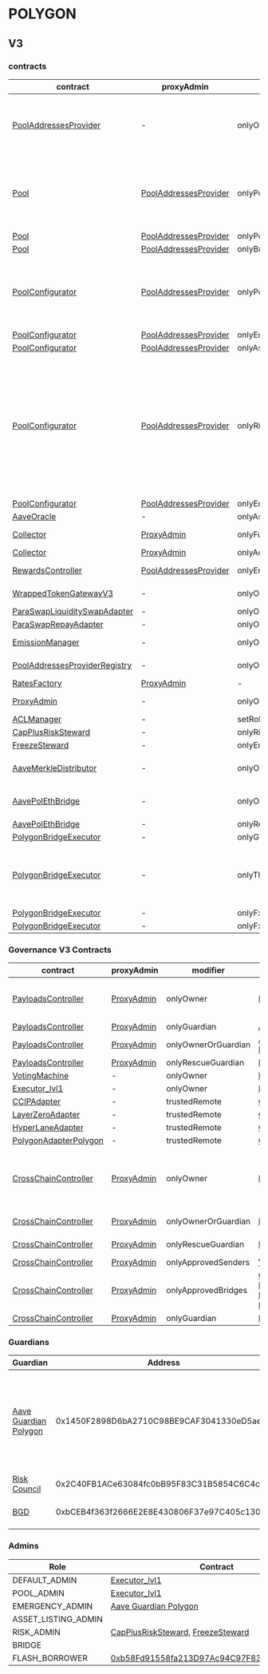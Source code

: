 # POLYGON 
## V3 
### contracts
| contract |proxyAdmin |modifier |permission owner |functions |
|----------|----------|----------|----------|----------|
|  [PoolAddressesProvider](https://polygonscan.com/address/0xa97684ead0e402dC232d5A977953DF7ECBaB3CDb) |  - |  onlyOwner |  [Executor_lvl1](https://polygonscan.com/address/0xDf7d0e6454DB638881302729F5ba99936EaAB233) |  setMarketId, setAddress, setAddressAsProxy, setPoolImpl, setPoolConfiguratorImpl, setPriceOracle, setACLManager, setACLAdmin, setPriceOracleSentinel, setPoolDataProvider | |--------|--------|--------|--------|--------|
|  [Pool](https://polygonscan.com/address/0x794a61358D6845594F94dc1DB02A252b5b4814aD) |  [PoolAddressesProvider](https://polygonscan.com/address/0xa97684ead0e402dC232d5A977953DF7ECBaB3CDb) |  onlyPoolConfigurator |  [PoolConfigurator](https://polygonscan.com/address/0x8145eddDf43f50276641b55bd3AD95944510021E) |  initReserve, dropReserve, setReserveInterestRateStrategyAddress, setConfiguration, updateBridgeProtocolFee, updateFlashloanPremiums, configureEModeCategory, resetIsolationModeTotalDebt | |--------|--------|--------|--------|--------|
|  [Pool](https://polygonscan.com/address/0x794a61358D6845594F94dc1DB02A252b5b4814aD) |  [PoolAddressesProvider](https://polygonscan.com/address/0xa97684ead0e402dC232d5A977953DF7ECBaB3CDb) |  onlyPoolAdmin |  [Executor_lvl1](https://polygonscan.com/address/0xDf7d0e6454DB638881302729F5ba99936EaAB233) |  rescueTokens | |--------|--------|--------|--------|--------|
|  [Pool](https://polygonscan.com/address/0x794a61358D6845594F94dc1DB02A252b5b4814aD) |  [PoolAddressesProvider](https://polygonscan.com/address/0xa97684ead0e402dC232d5A977953DF7ECBaB3CDb) |  onlyBridge |   |  mintUnbacked, backUnbacked | |--------|--------|--------|--------|--------|
|  [PoolConfigurator](https://polygonscan.com/address/0x8145eddDf43f50276641b55bd3AD95944510021E) |  [PoolAddressesProvider](https://polygonscan.com/address/0xa97684ead0e402dC232d5A977953DF7ECBaB3CDb) |  onlyPoolAdmin |  [Executor_lvl1](https://polygonscan.com/address/0xDf7d0e6454DB638881302729F5ba99936EaAB233) |  dropReserve, dropReserve, updateAToken, updateStableDebtToken, updateVariableDebtToken, setReserveActive, updateBridgeProtocolFee, updateFlashloanPremiumTotal, updateFlashloanPremiumToProtocol | |--------|--------|--------|--------|--------|
|  [PoolConfigurator](https://polygonscan.com/address/0x8145eddDf43f50276641b55bd3AD95944510021E) |  [PoolAddressesProvider](https://polygonscan.com/address/0xa97684ead0e402dC232d5A977953DF7ECBaB3CDb) |  onlyEmergencyAdmin |  [Aave Guardian Polygon](https://polygonscan.com/address/0x1450F2898D6bA2710C98BE9CAF3041330eD5ae58) |  setPoolPause | |--------|--------|--------|--------|--------|
|  [PoolConfigurator](https://polygonscan.com/address/0x8145eddDf43f50276641b55bd3AD95944510021E) |  [PoolAddressesProvider](https://polygonscan.com/address/0xa97684ead0e402dC232d5A977953DF7ECBaB3CDb) |  onlyAssetListingOrPoolAdmins |  [Executor_lvl1](https://polygonscan.com/address/0xDf7d0e6454DB638881302729F5ba99936EaAB233) |  initReserves | |--------|--------|--------|--------|--------|
|  [PoolConfigurator](https://polygonscan.com/address/0x8145eddDf43f50276641b55bd3AD95944510021E) |  [PoolAddressesProvider](https://polygonscan.com/address/0xa97684ead0e402dC232d5A977953DF7ECBaB3CDb) |  onlyRiskOrPoolAdmins |  [Executor_lvl1](https://polygonscan.com/address/0xDf7d0e6454DB638881302729F5ba99936EaAB233), [CapPlusRiskSteward](https://polygonscan.com/address/0xc5de989E0D1BF605d19478Fdd32Aa827a10b464f), [FreezeSteward](https://polygonscan.com/address/0xa7b40ed4dfAC9255EA9Dd218A3874f380D9FbBEB) |  setReserveBorrowing, setReserveBorrowing, configureReserveAsCollateral, setReserveStableRateBorrowing, setReserveFreeze, setBorrowableInIsolation, setReserveFactor, setDebtCeiling, setSiloedBorrowing, setBorrowCap, setSupplyCap, setLiquidationProtocolFee, setEModeCategory, setAssetEModeCategory, setUnbackedMintCap, setReserveInterestRateStrategyAddress | |--------|--------|--------|--------|--------|
|  [PoolConfigurator](https://polygonscan.com/address/0x8145eddDf43f50276641b55bd3AD95944510021E) |  [PoolAddressesProvider](https://polygonscan.com/address/0xa97684ead0e402dC232d5A977953DF7ECBaB3CDb) |  onlyEmergencyOrPoolAdmin |  [Executor_lvl1](https://polygonscan.com/address/0xDf7d0e6454DB638881302729F5ba99936EaAB233), [Aave Guardian Polygon](https://polygonscan.com/address/0x1450F2898D6bA2710C98BE9CAF3041330eD5ae58) |  setReservePause | |--------|--------|--------|--------|--------|
|  [AaveOracle](https://polygonscan.com/address/0xb023e699F5a33916Ea823A16485e259257cA8Bd1) |  - |  onlyAssetListingOrPoolAdmins |  [Executor_lvl1](https://polygonscan.com/address/0xDf7d0e6454DB638881302729F5ba99936EaAB233) |  setAssetSources, setFallbackOracle | |--------|--------|--------|--------|--------|
|  [Collector](https://polygonscan.com/address/0xe8599F3cc5D38a9aD6F3684cd5CEa72f10Dbc383) |  [ProxyAdmin](https://polygonscan.com/address/0xD3cF979e676265e4f6379749DECe4708B9A22476) |  onlyFundsAdmin |  [Executor_lvl1](https://polygonscan.com/address/0xDf7d0e6454DB638881302729F5ba99936EaAB233) |  approve, transfer, setFundsAdmin, createStream | |--------|--------|--------|--------|--------|
|  [Collector](https://polygonscan.com/address/0xe8599F3cc5D38a9aD6F3684cd5CEa72f10Dbc383) |  [ProxyAdmin](https://polygonscan.com/address/0xD3cF979e676265e4f6379749DECe4708B9A22476) |  onlyAdminOrRecipient |  [ProxyAdmin](https://polygonscan.com/address/0xD3cF979e676265e4f6379749DECe4708B9A22476), [Executor_lvl1](https://polygonscan.com/address/0xDf7d0e6454DB638881302729F5ba99936EaAB233) |  withdrawFromStream, cancelStream | |--------|--------|--------|--------|--------|
|  [RewardsController](https://polygonscan.com/address/0x929EC64c34a17401F460460D4B9390518E5B473e) |  [PoolAddressesProvider](https://polygonscan.com/address/0xa97684ead0e402dC232d5A977953DF7ECBaB3CDb) |  onlyEmissionManager |  [EmissionManager](https://polygonscan.com/address/0x048f2228D7Bf6776f99aB50cB1b1eaB4D1d4cA73) |  configureAssets, setTransferStrategy, setRewardOracle, setClaimer | |--------|--------|--------|--------|--------|
|  [WrappedTokenGatewayV3](https://polygonscan.com/address/0xC1E320966c485ebF2A0A2A6d3c0Dc860A156eB1B) |  - |  onlyOwner |  [Executor_lvl1](https://polygonscan.com/address/0xDf7d0e6454DB638881302729F5ba99936EaAB233) |  emergencyTokenTransfer, emergencyEtherTransfer | |--------|--------|--------|--------|--------|
|  [ParaSwapLiquiditySwapAdapter](https://polygonscan.com/address/0xC4aff49fCeD8ac1D818a6DCAB063f9f97E66ec5E) |  - |  onlyOwner |  [Executor_lvl1](https://polygonscan.com/address/0xDf7d0e6454DB638881302729F5ba99936EaAB233) |  rescueTokens | |--------|--------|--------|--------|--------|
|  [ParaSwapRepayAdapter](https://polygonscan.com/address/0xE3090207A2de94A856EA10a7e1Bd36dD6145712B) |  - |  onlyOwner |  [Executor_lvl1](https://polygonscan.com/address/0xDf7d0e6454DB638881302729F5ba99936EaAB233) |  rescueTokens | |--------|--------|--------|--------|--------|
|  [EmissionManager](https://polygonscan.com/address/0x048f2228D7Bf6776f99aB50cB1b1eaB4D1d4cA73) |  - |  onlyOwner |  [Executor_lvl1](https://polygonscan.com/address/0xDf7d0e6454DB638881302729F5ba99936EaAB233) |  setClaimer, setEmissionAdmin, setRewardsController | |--------|--------|--------|--------|--------|
|  [PoolAddressesProviderRegistry](https://polygonscan.com/address/0x770ef9f4fe897e59daCc474EF11238303F9552b6) |  - |  onlyOwner |  [Executor_lvl1](https://polygonscan.com/address/0xDf7d0e6454DB638881302729F5ba99936EaAB233) |  registerAddressesProvider, unregisterAddressesProvider | |--------|--------|--------|--------|--------|
|  [RatesFactory](https://polygonscan.com/address/0xcC47c4Fe1F7f29ff31A8b62197023aC8553C7896) |  [ProxyAdmin](https://polygonscan.com/address/0xD3cF979e676265e4f6379749DECe4708B9A22476) |  - |  - |  - | |--------|--------|--------|--------|--------|
|  [ProxyAdmin](https://polygonscan.com/address/0xD3cF979e676265e4f6379749DECe4708B9A22476) |  - |  onlyOwner |  [Executor_lvl1](https://polygonscan.com/address/0xDf7d0e6454DB638881302729F5ba99936EaAB233) |  changeProxyAdmin, upgrade, upgradeAndCall | |--------|--------|--------|--------|--------|
|  [ACLManager](https://polygonscan.com/address/0xa72636CbcAa8F5FF95B2cc47F3CDEe83F3294a0B) |  - |  setRoleAdmin |  [Executor_lvl1](https://polygonscan.com/address/0xDf7d0e6454DB638881302729F5ba99936EaAB233) |   | |--------|--------|--------|--------|--------|
|  [CapPlusRiskSteward](https://polygonscan.com/address/0xc5de989E0D1BF605d19478Fdd32Aa827a10b464f) |  - |  onlyRiskCouncil |  [Risk Council](https://polygonscan.com/address/0x2C40FB1ACe63084fc0bB95F83C31B5854C6C4cB5) |  updateCaps | |--------|--------|--------|--------|--------|
|  [FreezeSteward](https://polygonscan.com/address/0xa7b40ed4dfAC9255EA9Dd218A3874f380D9FbBEB) |  - |  onlyEmergencyAdmin |  [Aave Guardian Polygon](https://polygonscan.com/address/0x1450F2898D6bA2710C98BE9CAF3041330eD5ae58) |  setFreeze | |--------|--------|--------|--------|--------|
|  [AaveMerkleDistributor](null) |  - |  onlyOwner |  [Executor_lvl1](https://polygonscan.com/address/0xDf7d0e6454DB638881302729F5ba99936EaAB233) |  addDistributions, emergencyTokenTransfer, emergencyEtherTransfer | |--------|--------|--------|--------|--------|
|  [AavePolEthBridge](https://polygonscan.com/address/0x1C2BA5b8ab8e795fF44387ba6d251fa65AD20b36) |  - |  onlyOwner |  [Executor_lvl1](https://polygonscan.com/address/0xDf7d0e6454DB638881302729F5ba99936EaAB233) |  addDistributions, emergencyTokenTransfer, emergencyEtherTransfer | |--------|--------|--------|--------|--------|
|  [AavePolEthBridge](https://polygonscan.com/address/0x1C2BA5b8ab8e795fF44387ba6d251fa65AD20b36) |  - |  onlyRescueGuardian |  [Executor_lvl1](https://polygonscan.com/address/0xDf7d0e6454DB638881302729F5ba99936EaAB233) |   | |--------|--------|--------|--------|--------|
|  [PolygonBridgeExecutor](https://polygonscan.com/address/0xdc9A35B16DB4e126cFeDC41322b3a36454B1F772) |  - |  onlyGuardian |  [Aave Guardian Polygon](https://polygonscan.com/address/0x1450F2898D6bA2710C98BE9CAF3041330eD5ae58) |  cancel | |--------|--------|--------|--------|--------|
|  [PolygonBridgeExecutor](https://polygonscan.com/address/0xdc9A35B16DB4e126cFeDC41322b3a36454B1F772) |  - |  onlyThis |  [PolygonBridgeExecutor](https://polygonscan.com/address/0xdc9A35B16DB4e126cFeDC41322b3a36454B1F772) |  updateFxRootSender, updateFxChild, updateGuardian, updateDelay, updateGracePeriod, updateMinimumDelay, updateMaximumDelay, executeDelegateCall | |--------|--------|--------|--------|--------|
|  [PolygonBridgeExecutor](https://polygonscan.com/address/0xdc9A35B16DB4e126cFeDC41322b3a36454B1F772) |  - |  onlyFxChild |  [0x8397259c983751DAf40400790063935a11afa28a](https://polygonscan.com/address/0x8397259c983751DAf40400790063935a11afa28a) |  processMessageFromRoot | |--------|--------|--------|--------|--------|
|  [PolygonBridgeExecutor](https://polygonscan.com/address/0xdc9A35B16DB4e126cFeDC41322b3a36454B1F772) |  - |  onlyFxRootSender |  [ShortExecutor](https://etherscan.io/address/0xEE56e2B3D491590B5b31738cC34d5232F378a8D5) |  processMessageFromRoot | |--------|--------|--------|--------|--------|

### Governance V3 Contracts 
| contract |proxyAdmin |modifier |permission owner |functions |
|----------|----------|----------|----------|----------|
|  [PayloadsController](https://polygonscan.com/address/0x401B5D0294E23637c18fcc38b1Bca814CDa2637C) |  [ProxyAdmin](https://polygonscan.com/address/0xD3cF979e676265e4f6379749DECe4708B9A22476) |  onlyOwner |  [Executor_lvl1](https://polygonscan.com/address/0xDf7d0e6454DB638881302729F5ba99936EaAB233) |  updateGasLimit, addVotingPortals, removeVotingPortals, setVotingConfigs, setPowerStrategy | |--------|--------|--------|--------|--------|
|  [PayloadsController](https://polygonscan.com/address/0x401B5D0294E23637c18fcc38b1Bca814CDa2637C) |  [ProxyAdmin](https://polygonscan.com/address/0xD3cF979e676265e4f6379749DECe4708B9A22476) |  onlyGuardian |  [Aave Guardian Polygon](https://polygonscan.com/address/0x1450F2898D6bA2710C98BE9CAF3041330eD5ae58) |  rescueVotingPortal, cancelProposal | |--------|--------|--------|--------|--------|
|  [PayloadsController](https://polygonscan.com/address/0x401B5D0294E23637c18fcc38b1Bca814CDa2637C) |  [ProxyAdmin](https://polygonscan.com/address/0xD3cF979e676265e4f6379749DECe4708B9A22476) |  onlyOwnerOrGuardian |  [Aave Guardian Polygon](https://polygonscan.com/address/0x1450F2898D6bA2710C98BE9CAF3041330eD5ae58), [Executor_lvl1](https://polygonscan.com/address/0xDf7d0e6454DB638881302729F5ba99936EaAB233) |  updateGuardian | |--------|--------|--------|--------|--------|
|  [PayloadsController](https://polygonscan.com/address/0x401B5D0294E23637c18fcc38b1Bca814CDa2637C) |  [ProxyAdmin](https://polygonscan.com/address/0xD3cF979e676265e4f6379749DECe4708B9A22476) |  onlyRescueGuardian |  [Executor_lvl1](https://polygonscan.com/address/0xDf7d0e6454DB638881302729F5ba99936EaAB233) |   | |--------|--------|--------|--------|--------|
|  [VotingMachine](https://polygonscan.com/address/0xc8a2ADC4261c6b669CdFf69E717E77C9cFeB420d) |  - |  onlyOwner |  [Executor_lvl1](https://polygonscan.com/address/0xDf7d0e6454DB638881302729F5ba99936EaAB233) |  updateGasLimit | |--------|--------|--------|--------|--------|
|  [Executor_lvl1](https://polygonscan.com/address/0xDf7d0e6454DB638881302729F5ba99936EaAB233) |  - |  onlyOwner |  [PayloadsController](https://polygonscan.com/address/0x401B5D0294E23637c18fcc38b1Bca814CDa2637C) |  executeTransaction | |--------|--------|--------|--------|--------|
|  [CCIPAdapter](https://polygonscan.com/address/0x95Fa2c817169E26956AB8795c84a225b55d7db5B) |  - |  trustedRemote |  [CrossChainController(Eth)](https://polygonscan.com/address/0xEd42a7D8559a463722Ca4beD50E0Cc05a386b0e1) |  receiveMessage | |--------|--------|--------|--------|--------|
|  [LayerZeroAdapter](https://polygonscan.com/address/0xDA4B6024aA06f7565BBcAaD9B8bE24C3c229AAb5) |  - |  trustedRemote |  [CrossChainController(Eth)](https://polygonscan.com/address/0xEd42a7D8559a463722Ca4beD50E0Cc05a386b0e1) |  receiveMessage | |--------|--------|--------|--------|--------|
|  [HyperLaneAdapter](https://polygonscan.com/address/0x3c25b96fF62D21E90556869272a277eE2E229747) |  - |  trustedRemote |  [CrossChainController(Eth)](https://polygonscan.com/address/0xEd42a7D8559a463722Ca4beD50E0Cc05a386b0e1) |  receiveMessage | |--------|--------|--------|--------|--------|
|  [PolygonAdapterPolygon](https://polygonscan.com/address/0xb13712De579E1f9943502FFCf72eab6ec348cF79) |  - |  trustedRemote |  [CrossChainController(Eth)](https://polygonscan.com/address/0xEd42a7D8559a463722Ca4beD50E0Cc05a386b0e1) |  receiveMessage | |--------|--------|--------|--------|--------|
|  [CrossChainController](https://polygonscan.com/address/0xF6B99959F0b5e79E1CC7062E12aF632CEb18eF0d) |  [ProxyAdmin](https://polygonscan.com/address/0xD3cF979e676265e4f6379749DECe4708B9A22476) |  onlyOwner |  [Executor_lvl1](https://polygonscan.com/address/0xDf7d0e6454DB638881302729F5ba99936EaAB233) |  approveSenders, removeSenders, enableBridgeAdapters, disableBridgeAdapters, updateMessagesValidityTimestamp, allowReceiverBridgeAdapters, disallowReceiverBridgeAdapters | |--------|--------|--------|--------|--------|
|  [CrossChainController](https://polygonscan.com/address/0xF6B99959F0b5e79E1CC7062E12aF632CEb18eF0d) |  [ProxyAdmin](https://polygonscan.com/address/0xD3cF979e676265e4f6379749DECe4708B9A22476) |  onlyOwnerOrGuardian |  [BGD](https://polygonscan.com/address/0xbCEB4f363f2666E2E8E430806F37e97C405c130b), [Executor_lvl1](https://polygonscan.com/address/0xDf7d0e6454DB638881302729F5ba99936EaAB233) |  retryEnvelope, retryTransaction, updateGuardian | |--------|--------|--------|--------|--------|
|  [CrossChainController](https://polygonscan.com/address/0xF6B99959F0b5e79E1CC7062E12aF632CEb18eF0d) |  [ProxyAdmin](https://polygonscan.com/address/0xD3cF979e676265e4f6379749DECe4708B9A22476) |  onlyRescueGuardian |  [Executor_lvl1](https://polygonscan.com/address/0xDf7d0e6454DB638881302729F5ba99936EaAB233) |  emergencyTokenTransfer, emergencyEtherTransfer | |--------|--------|--------|--------|--------|
|  [CrossChainController](https://polygonscan.com/address/0xF6B99959F0b5e79E1CC7062E12aF632CEb18eF0d) |  [ProxyAdmin](https://polygonscan.com/address/0xD3cF979e676265e4f6379749DECe4708B9A22476) |  onlyApprovedSenders |  [VotingMachine](https://polygonscan.com/address/0xc8a2ADC4261c6b669CdFf69E717E77C9cFeB420d) |  forwardMessage | |--------|--------|--------|--------|--------|
|  [CrossChainController](https://polygonscan.com/address/0xF6B99959F0b5e79E1CC7062E12aF632CEb18eF0d) |  [ProxyAdmin](https://polygonscan.com/address/0xD3cF979e676265e4f6379749DECe4708B9A22476) |  onlyApprovedBridges |  [CCIPAdapter](https://polygonscan.com/address/0x95Fa2c817169E26956AB8795c84a225b55d7db5B), [LayerZeroAdapter](https://polygonscan.com/address/0xDA4B6024aA06f7565BBcAaD9B8bE24C3c229AAb5), [HyperLaneAdapter](https://polygonscan.com/address/0x3c25b96fF62D21E90556869272a277eE2E229747), [PolygonAdapterPolygon](https://polygonscan.com/address/0xb13712De579E1f9943502FFCf72eab6ec348cF79) |  receiveCrossChainMessage | |--------|--------|--------|--------|--------|
|  [CrossChainController](https://polygonscan.com/address/0xF6B99959F0b5e79E1CC7062E12aF632CEb18eF0d) |  [ProxyAdmin](https://polygonscan.com/address/0xD3cF979e676265e4f6379749DECe4708B9A22476) |  onlyGuardian |  [BGD](https://polygonscan.com/address/0xbCEB4f363f2666E2E8E430806F37e97C405c130b) |   | |--------|--------|--------|--------|--------|

### Guardians 
| Guardian |Address |Owners |
|----------|----------|----------|
|  [Aave Guardian Polygon](https://polygonscan.com/address/0x1450F2898D6bA2710C98BE9CAF3041330eD5ae58) |  0x1450F2898D6bA2710C98BE9CAF3041330eD5ae58 |  [0xF0BA0fF18498F6fab57b8286006F9512D6aE2565](https://polygonscan.com/address/0xF0BA0fF18498F6fab57b8286006F9512D6aE2565), [0x80F11A20cd3855cAe3640558Ff320401EE970cFa](https://polygonscan.com/address/0x80F11A20cd3855cAe3640558Ff320401EE970cFa), [0xf71fc92e2949ccF6A5Fd369a0b402ba80Bc61E02](https://polygonscan.com/address/0xf71fc92e2949ccF6A5Fd369a0b402ba80Bc61E02), [0x5bE3E96Cdc3A97628bD7308d3588B9a474F4A54d](https://polygonscan.com/address/0x5bE3E96Cdc3A97628bD7308d3588B9a474F4A54d), [0x585E06CA576D0565a035301819FD2cfD7104c1E8](https://polygonscan.com/address/0x585E06CA576D0565a035301819FD2cfD7104c1E8), [0x4C30E33758216aD0d676419c21CB8D014C68099f](https://polygonscan.com/address/0x4C30E33758216aD0d676419c21CB8D014C68099f), [0x285b7EEa81a5B66B62e7276a24c1e0F83F7409c1](https://polygonscan.com/address/0x285b7EEa81a5B66B62e7276a24c1e0F83F7409c1), [0xbd4DCfA978c6D0d342cE36809AfFFa49d4B7f1F7](https://polygonscan.com/address/0xbd4DCfA978c6D0d342cE36809AfFFa49d4B7f1F7), [0xb647055A9915bF9c8021a684E175A353525b9890](https://polygonscan.com/address/0xb647055A9915bF9c8021a684E175A353525b9890), [0x329c54289Ff5D6B7b7daE13592C6B1EDA1543eD4](https://polygonscan.com/address/0x329c54289Ff5D6B7b7daE13592C6B1EDA1543eD4) | |--------|--------|--------|
|  [Risk Council](https://polygonscan.com/address/0x2C40FB1ACe63084fc0bB95F83C31B5854C6C4cB5) |  0x2C40FB1ACe63084fc0bB95F83C31B5854C6C4cB5 |  [0x5d49dBcdd300aECc2C311cFB56593E71c445d60d](https://polygonscan.com/address/0x5d49dBcdd300aECc2C311cFB56593E71c445d60d) | |--------|--------|--------|
|  [BGD](https://polygonscan.com/address/0xbCEB4f363f2666E2E8E430806F37e97C405c130b) |  0xbCEB4f363f2666E2E8E430806F37e97C405c130b |  [0xf71fc92e2949ccF6A5Fd369a0b402ba80Bc61E02](https://polygonscan.com/address/0xf71fc92e2949ccF6A5Fd369a0b402ba80Bc61E02), [0x5811d9FF80ff4B73A8F9bA42A6082FaB82E89Ea7](https://polygonscan.com/address/0x5811d9FF80ff4B73A8F9bA42A6082FaB82E89Ea7), [0x0650302887619fa7727D8BD480Cda11A638B219B](https://polygonscan.com/address/0x0650302887619fa7727D8BD480Cda11A638B219B) | |--------|--------|--------|

### Admins 
| Role |Contract |
|----------|----------|
|  DEFAULT_ADMIN |  [Executor_lvl1](https://polygonscan.com/address/0xDf7d0e6454DB638881302729F5ba99936EaAB233) | |--------|--------|
|  POOL_ADMIN |  [Executor_lvl1](https://polygonscan.com/address/0xDf7d0e6454DB638881302729F5ba99936EaAB233) | |--------|--------|
|  EMERGENCY_ADMIN |  [Aave Guardian Polygon](https://polygonscan.com/address/0x1450F2898D6bA2710C98BE9CAF3041330eD5ae58) | |--------|--------|
|  ASSET_LISTING_ADMIN |   | |--------|--------|
|  RISK_ADMIN |  [CapPlusRiskSteward](https://polygonscan.com/address/0xc5de989E0D1BF605d19478Fdd32Aa827a10b464f), [FreezeSteward](https://polygonscan.com/address/0xa7b40ed4dfAC9255EA9Dd218A3874f380D9FbBEB) | |--------|--------|
|  BRIDGE |   | |--------|--------|
|  FLASH_BORROWER |  [0xb58Fd91558fa213D97Ac94C97F831c7289278084](https://polygonscan.com/address/0xb58Fd91558fa213D97Ac94C97F831c7289278084) | |--------|--------|

